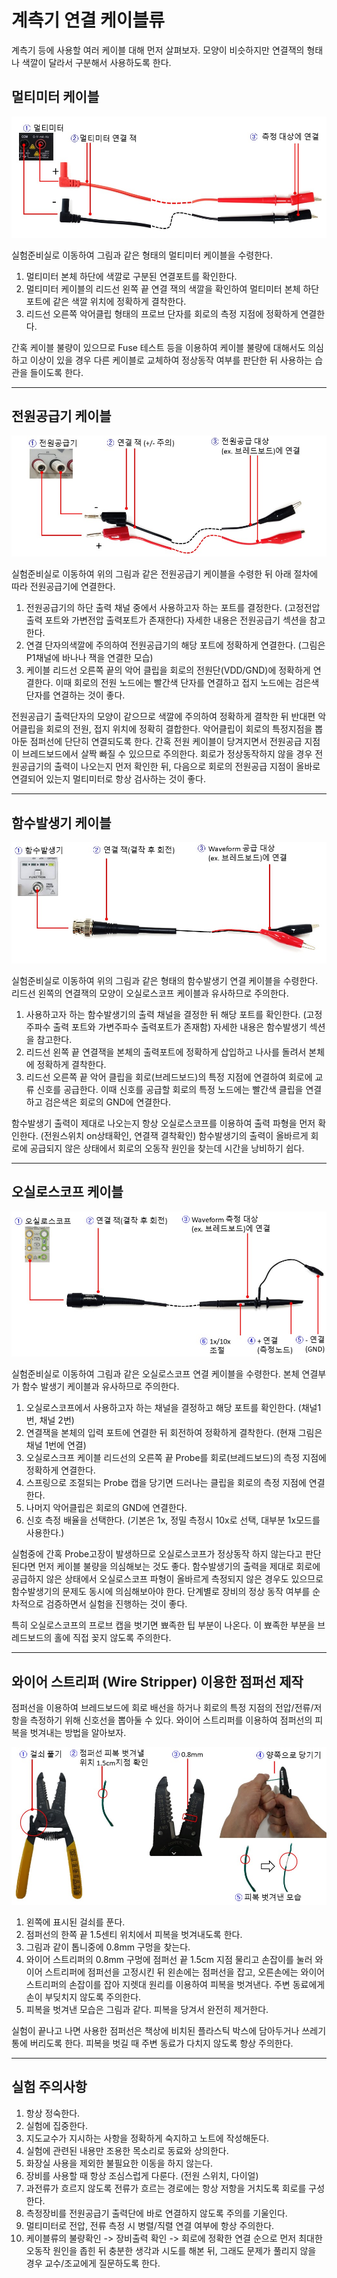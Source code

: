 
# 계측기 연결 케이블류

계측기 등에 사용할 여러 케이블 대해 먼저 살펴보자. 모양이 비슷하지만 연결잭의 형태나 색깔이 달라서 구분해서 사용하도록 한다.

## 멀티미터 케이블

![01](./images/01.jpg '멀티미터 케이블')

실험준비실로 이동하여 그림과 같은 형태의 멀티미터 케이블을 수령한다. 

1. 멀티미터 본체 하단에 색깔로 구분된 연결포트를 확인한다.
2. 멀티미터 케이블의 리드선 왼쪽 끝 연결 잭의 색깔을 확인하여 멀티미터 본체 하단 포트에 같은 색깔 위치에 정확하게 결착한다.
3. 리드선 오른쪽 악어클립 형태의 프로브 단자를 회로의 측정 지점에 정확하게 연결한다.

간혹 케이블 불량이 있으므로 Fuse 테스트 등을 이용하여 케이블 불량에 대해서도 의심하고 이상이 있을 경우 다른 케이블로 교체하여 정상동작 여부를 판단한 뒤 사용하는 습관을 들이도록 한다.



------------------
## 전원공급기 케이블

![02](./images/02.jpg '전원공급기 연결케이블')

실험준비실로 이동하여 위의 그림과 같은 전원공급기 케이블을 수령한 뒤 아래 절차에 따라 전원공급기에 연결한다.

1. 전원공급기의 하단 출력 채널 중에서 사용하고자 하는 포트를 결정한다. (고정전압 출력 포트와 가변전압 출력포트가 존재한다) 자세한 내용은 전원공급기 섹션을 참고한다. 
2. 연결 단자의색깔에 주의하여 전원공급기의 해당 포트에 정확하게 연결한다. (그림은 P1채널에 바나나 잭을 연결한 모습)
3. 케이블 리드선 오른쪽 끝의 악어 클립을 회로의 전원단(VDD/GND)에 정확하게 연결한다. 이때 회로의 전원 노드에는 빨간색 단자를 연결하고 접지 노드에는 검은색 단자를 연결하는 것이 좋다.

전원공급기 출력단자의 모양이 같으므로 색깔에 주의하여 정확하게 결착한 뒤 반대편 악어클립을 회로의 전원, 접지 위치에 정확히 결합한다. 악어클립이 회로의 특정지점을 뽑아둔 점퍼선에 단단히 연결되도록 한다. 간혹 전원 케이블이 당겨지면서 전원공급 지점이 브레드보드에서 살짝 빠질 수 있으므로 주의한다. 회로가 정상동작하지 않을 경우 전원공급기의 출력이 나오는지 먼저 확인한 뒤, 다음으로 회로의 전원공급 지점이 올바로 연결되어 있는지 멀티미터로 항상 검사하는 것이 좋다.



------------------
## 함수발생기 케이블

![03](./images/03.jpg '함수발생기 케이블')

실험준비실로 이동하여 위의 그림과 같은 형태의 함수발생기 연결 케이블을 수령한다. 리드선 왼쪽의 연결잭의 모양이 오실로스코프 케이블과 유사하므로 주의한다. 

1. 사용하고자 하는 함수발생기의 출력 채널을 결정한 뒤 해당 포트를 확인한다. (고정 주파수 출력 포트와 가변주파수 출력포트가 존재함) 자세한 내용은 함수발생기 섹션을 참고한다.
2. 리드선 왼쪽 끝 연결잭을 본체의 출력포트에 정확하게 삽입하고 나사를 돌려서 본체에 정확하게 결착한다.
3. 리드선 오른쪽 끝 악어 클립을 회로(브레드보드)의 특정 지점에 연결하여 회로에 교류 신호를 공급한다. 이때 신호를 공급할 회로의 특정 노드에는 빨간색 클립을 연결하고 검은색은 회로의 GND에 연결한다.

함수발생기 출력이 제대로 나오는지 항상 오실로스코프를 이용하여 출력 파형을 먼저 확인한다. (전원스위치 on상태확인, 연결잭 결착확인) 함수발생기의 출력이 올바르게 회로에 공급되지 않은 상태에서 회로의 오동작 원인을 찾는데 시간을 낭비하기 쉽다.

   

------------------
## 오실로스코프 케이블

![04](./images/04.jpg '오실로스코프 케이블')

실험준비실로 이동하여 그림과 같은 오실로스코프 연결 케이블을 수령한다. 본체 연결부가 함수 발생기 케이블과 유사하므로 주의한다.

1. 오실로스코프에서 사용하고자 하는 채널을 결정하고 해당 포트를 확인한다. (채널1번, 채널 2번) 
2. 연결잭을 본체의 입력 포트에 연결한 뒤 회전하여 정확하게 결착한다. (현재 그림은 채널 1번에 연결)
3. 오실로스크프 케이블 리드선의 오른쪽 끝 Probe를 회로(브레드보드)의 측정 지점에 정확하게 연결한다. 
4. 스프링으로 조절되는 Probe 캡을 당기면 드러나는 클립을 회로의 측정 지점에 연결한다. 
5. 나머지 악어클립은 회로의 GND에 연결한다.
6. 신호 측정 배율을 선택한다. (기본은 1x, 정밀 측정시 10x로 선택, 대부분 1x모드를 사용한다.)

실험중에 간혹 Probe고장이 발생하므로 오실로스코프가 정상동작 하지 않는다고 판단된다면 먼저 케이블 불량을 의심해보는 것도 좋다. 함수발생기의 출력을 제대로 회로에 공급하지 않은 상태에서 오실로스코프 파형이 올바르게 측정되지 않은 경우도 있으므로 함수발생기의 문제도 동시에 의심해보아야 한다. 단계별로 장비의 정상 동작 여부를 순차적으로 검증하면서 실험을 진행하는 것이 좋다. 

특히 오실로스코프의 프로브 캡을 벗기면 뾰족한 팁 부분이 나온다. 이 뾰족한 부분을 브레드보드의 홀에 직접 꽂지 않도록 주의한다.



------

## 와이어 스트리퍼 (Wire Stripper) 이용한 점퍼선 제작

점퍼선을 이용하여 브레드보드에 회로 배선을 하거나 회로의 특정 지점의 전압/전류/저항을 측정하기 위해 신호선을 뽑아둘 수 있다. 와이어 스트리퍼를 이용하여 점퍼선의 피복을 벗겨내는 방법을 알아보자.

![05](./images/05.jpg '와이어 스트리퍼 이용한 점퍼선 준비')

1. 왼쪽에 표시된 걸쇠를 푼다.
2. 점퍼선의 한쪽 끝 1.5센티 위치에서 피복을 벗겨내도록 한다.
3. 그림과 같이 톱니중에 0.8mm 구멍을 찾는다.
4. 와이어 스트리퍼의 0.8mm 구멍에 점퍼선 끝 1.5cm 지점 물리고 손잡이를 눌러 와이어 스트리퍼에 점퍼선을 고정시킨 뒤 왼손에는 점퍼선을 잡고, 오른손에는 와이어 스트리퍼의 손잡이를 잡아 지렛대 원리를 이용하여 피복을 벗겨낸다. 주변 동료에게 손이 부딪치지 않도록 주의한다.
5. 피복을 벗겨낸 모습은 그림과 같다.  피복을 당겨서 완전히 제거한다.

실험이 끝나고 나면 사용한 점퍼선은 책상에 비치된 플라스틱 박스에 담아두거나 쓰레기통에 버리도록 한다. 피복을 벗길 때 주변 동료가 다치지 않도록 항상 주의한다.



------

## 실험 주의사항

1. 항상 정숙한다.
2. 실험에 집중한다. 
3. 지도교수가 지시하는 사항을 정확하게 숙지하고 노트에 작성해둔다.
4. 실험에 관련된 내용만 조용한 목소리로 동료와 상의한다.
5. 화장실 사용을 제외한 불필요한 이동을 하지 않는다.
6. 장비를 사용할 때 항상 조심스럽게 다룬다. (전원 스위치, 다이얼)
7. 과전류가 흐르지 않도록 전류가 흐르는 경로에는 항상 저항을 거치도록 회로를 구성한다.
8. 측정장비를 전원공급기 출력단에 바로 연결하지 않도록 주의를 기울인다.
9. 멀티미터로 전압, 전류 측정 시 병렬/직렬 연결 여부에 항상 주의한다. 
10. 케이블류의 불량확인 -> 장비출력 확인 -> 회로에 정확한 연결 순으로 먼저 최대한 오동작 원인을 좁힌 뒤 충분한 생각과 시도를 해본 뒤, 그래도 문제가 풀리지 않을 경우 교수/조교에게 질문하도록 한다.

